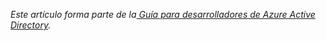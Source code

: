 *Este artículo forma parte de la[ Guía para desarrolladores de Azure Active Directory](../articles/active-directory/active-directory-developers-guide.md).*

<!---HONumber=July15_HO3-->